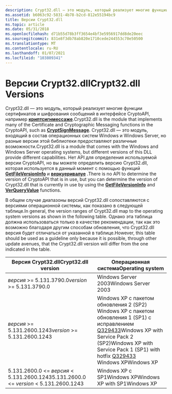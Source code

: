```yaml
---
description: Crypt32.dll — это модуль, который реализует многие функции CryptoAPI.
ms.assetid: b6063c92-5831-4b78-b2cd-812e55194bc9
title: Версии Crypt32.dll
ms.topic: article
ms.date: 05/31/2018
ms.openlocfilehash: d71b55d78b3ff3654e4bf3e5956917dd8de20eec
ms.sourcegitcommit: 831e8f3db78ab820e1710cede244553c70e50500
ms.translationtype: MT
ms.contentlocale: ru-RU
ms.lasthandoff: 01/07/2021
ms.locfileid: "103809341"
---
```

# <a name="crypt32dll-versions"></a><span data-ttu-id="9c36a-103">Версии Crypt32.dll</span><span class="sxs-lookup"><span data-stu-id="9c36a-103">Crypt32.dll Versions</span></span>

<span data-ttu-id="9c36a-104">Crypt32.dll — это модуль, который реализует многие функции сертификатов и шифрования сообщений в интерфейсе CryptoAPI, например [**криптсигнмессаже**](/windows/desktop/api/Wincrypt/nf-wincrypt-cryptsignmessage).</span><span class="sxs-lookup"><span data-stu-id="9c36a-104">Crypt32.dll is the module that implements many of the Certificate and Cryptographic Messaging functions in the CryptoAPI, such as [**CryptSignMessage**](/windows/desktop/api/Wincrypt/nf-wincrypt-cryptsignmessage).</span></span> <span data-ttu-id="9c36a-105">Crypt32.dll — это модуль, входящий в состав операционных систем Windows и Windows Server, но разные версии этой библиотеки предоставляют различные возможности.</span><span class="sxs-lookup"><span data-stu-id="9c36a-105">Crypt32.dll is a module that comes with the Windows and Windows Server operating systems, but different versions of this DLL provide different capabilities.</span></span> <span data-ttu-id="9c36a-106">Нет API для определения используемой версии CryptoAPI, но вы можете определить версию Crypt32.dll, которая используется в данный момент с помощью функций [**GetFileVersionInfo**](/windows/win32/api/winver/nf-winver-getfileversioninfoa) и [**веркуеривалуе**](/windows/win32/api/winver/nf-winver-verqueryvaluea) .</span><span class="sxs-lookup"><span data-stu-id="9c36a-106">There is no API to determine the version of CryptoAPI that is in use, but you can determine the version of Crypt32.dll that is currently in use by using the [**GetFileVersionInfo**](/windows/win32/api/winver/nf-winver-getfileversioninfoa) and [**VerQueryValue**](/windows/win32/api/winver/nf-winver-verqueryvaluea) functions.</span></span>

<span data-ttu-id="9c36a-107">В общем случае диапазоны версий Crypt32.dll сопоставляются с версиями операционной системы, как показано в следующей таблице.</span><span class="sxs-lookup"><span data-stu-id="9c36a-107">In general, the version ranges of Crypt32.dll map to the operating system versions as shown in the following table.</span></span> <span data-ttu-id="9c36a-108">Однако эта таблица должна использоваться только в качестве рекомендации, так как это возможно благодаря другим способам обновления, что Crypt32.dll версия будет отличаться от указанной в таблице.</span><span class="sxs-lookup"><span data-stu-id="9c36a-108">However, this table should be used as a guideline only because it is possible, through other update avenues, that the Crypt32.dll version will differ from the one indicated in the table.</span></span>

| <span data-ttu-id="9c36a-109">Версия Crypt32.dll</span><span class="sxs-lookup"><span data-stu-id="9c36a-109">Crypt32.dll version</span></span>                               | <span data-ttu-id="9c36a-110">Операционная система</span><span class="sxs-lookup"><span data-stu-id="9c36a-110">Operating system</span></span>                                                                                                                                                                |
|---------------------------------------------------|---------------------------------------------------------------------------------------------------------------------------------------------------------------------------------|
| <span data-ttu-id="9c36a-111">*версия* >= 5.131.3790.0</span><span class="sxs-lookup"><span data-stu-id="9c36a-111">*version* >= 5.131.3790.0</span></span>                      | <span data-ttu-id="9c36a-112">Windows Server 2003</span><span class="sxs-lookup"><span data-stu-id="9c36a-112">Windows Server 2003</span></span>                                                                                                                                                             |
| <span data-ttu-id="9c36a-113">*версия* >= 5.131.2600.1243</span><span class="sxs-lookup"><span data-stu-id="9c36a-113">*version* >= 5.131.2600.1243</span></span>                   | <span data-ttu-id="9c36a-114">Windows XP с пакетом обновления 2 (SP2) Windows XP с пакетом обновления 1 (SP1) с исправлением [Q329433](https://support.microsoft.com/kb/329433)</span><span class="sxs-lookup"><span data-stu-id="9c36a-114">Windows XP with Service Pack 2 (SP2)Windows XP with Service Pack 1 (SP1) with hotfix [Q329433](https://support.microsoft.com/kb/329433)</span></span><br/> <span data-ttu-id="9c36a-115">Windows XP</span><span class="sxs-lookup"><span data-stu-id="9c36a-115">Windows XP</span></span><br/> |
| <span data-ttu-id="9c36a-116">5.131.2600.0 <= *версия* < 5.131.2600.1243</span><span class="sxs-lookup"><span data-stu-id="9c36a-116">5.131.2600.0 <= *version* < 5.131.2600.1243</span></span> | <span data-ttu-id="9c36a-117">Windows XP с SP1Windows XP</span><span class="sxs-lookup"><span data-stu-id="9c36a-117">Windows XP with SP1Windows XP</span></span><br/>                                                                                                                                        |



 

 

 
